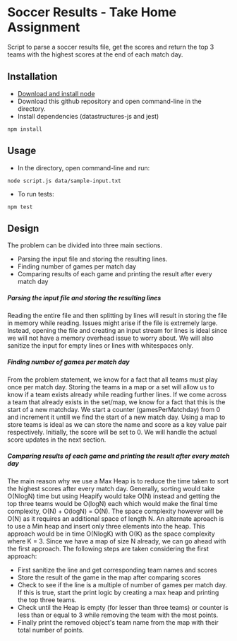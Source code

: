 # Soccer Results - Take Home Assignment

Script to parse a soccer results file, get the scores and return the top 3 teams with the highest scores at the end of each match day.

## Installation

- [Download and install node](https://nodejs.org/en/download/)
- Download this github repository and open command-line in the directory.
- Install dependencies (datastructures-js and jest)

```
npm install
```

## Usage

- In the directory, open command-line and run:

```
node script.js data/sample-input.txt
```

- To run tests:

```
npm test
```

## Design

The problem can be divided into three main sections.

- Parsing the input file and storing the resulting lines.
- Finding number of games per match day
- Comparing results of each game and printing the result after every match day

##### Parsing the input file and storing the resulting lines

Reading the entire file and then splitting by lines will result in storing the file in memory while reading. Issues might arise if the file is extremely large. Instead, opening the file and creating an input stream for lines is ideal since we will not have a memory overhead issue to worry about. We will also sanitize the input for empty lines or lines with whitespaces only.

##### Finding number of games per match day

From the problem statement, we know for a fact that all teams must play once per match day. Storing the teams in a map or a set will allow us to know if a team exists already while reading further lines. If we come across a team that already exists in the set/map, we know for a fact that this is the start of a new matchday. We start a counter (gamesPerMatchday) from 0 and increment it untill we find the start of a new match day. Using a map to store teams is ideal as we can store the name and score as a key value pair respectively. Initially, the score will be set to 0. We will handle the actual score updates in the next section.

##### Comparing results of each game and printing the result after every match day

The main reason why we use a Max Heap is to reduce the time taken to sort the highest scores after every match day. Generally, sorting would take O(NlogN) time but using Heapify would take O(N) instead and getting the top three teams would be O(logN) each which would make the final time complexity, O(N) + O(logN) = O(N). The space complexity however will be O(N) as it requires an additional space of length N. An alternate aproach is to use a Min heap and insert only three elements into the heap. This approach would be in time O(NlogK) with O(K) as the space complexity where K = 3. Since we have a map of size N already, we can go ahead with the first approach. The following steps are taken considering the first approach:

- First sanitize the line and get corresponding team names and scores
- Store the result of the game in the map after comparing scores
- Check to see if the line is a multiple of number of games per match day. If this is true, start the print logic by creating a max heap and printing the top three teams.
- Check until the Heap is empty (for lesser than three teams) or counter is less than or equal to 3 while removing the team with the most points.
- Finally print the removed object's team name from the map with their total number of points.
